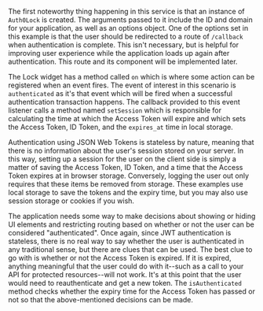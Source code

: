 The first noteworthy thing happening in this service is that an instance of `Auth0Lock` is created. The arguments passed to it include the ID and domain for your application, as well as an options object. One of the options set in this example is that the user should be redirected to a route of `/callback` when authentication is complete. This isn't necessary, but is helpful for improving user experience while the application loads up again after authentication. This route and its component will be implemented later.

The Lock widget has a method called `on` which is where some action can be registered when an event fires. The event of interest in this scenario is `authenticated` as it's that event which will be fired when a successful authentication transaction happens. The callback provided to this event listener calls a method named `setSession` which is responsible for calculating the time at which the Access Token will expire and which sets the Access Token, ID Token, and the `expires_at` time in local storage.

Authentication using JSON Web Tokens is stateless by nature, meaning that there is no information about the user's session stored on your server. In this way, setting up a session for the user on the client side is simply a matter of saving the Access Token, ID Token, and a time that the Access Token expires at in browser storage. Conversely, logging the user out only requires that these items be removed from storage. These examples use local storage to save the tokens and the expiry time, but you may also use session storage or cookies if you wish.

The application needs some way to make decisions about showing or hiding UI elements and restricting routing based on whether or not the user can be considered "authenticated". Once again, since JWT authentication is stateless, there is no real way to say whether the user is authenticated in any traditional sense, but there are clues that can be used. The best clue to go with is whether or not the Access Token is expired. If it is expired, anything meaningful that the user could do with it--such as a call to your API for protected resources--will not work. It's at this point that the user would need to reauthenticate and get a new token. The `isAuthenticated` method checks whether the expiry time for the Access Token has passed or not so that the above-mentioned decisions can be made.

